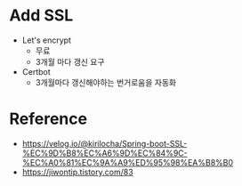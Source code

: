 # Add SSL 
- Let's encrypt 
  - 무료 
  - 3개월 마다 갱신 요구 
- Certbot
  - 3개월마다 갱신해야하는 번거로움을 자동화 


# Reference 
- https://velog.io/@kirilocha/Spring-boot-SSL-%EC%9D%B8%EC%A6%9D%EC%84%9C-%EC%A0%81%EC%9A%A9%ED%95%98%EA%B8%B0
- https://jiwontip.tistory.com/83